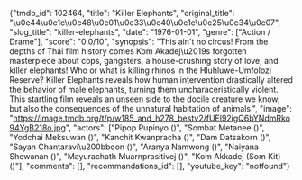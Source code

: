 {"tmdb_id": 102464, "title": "Killer Elephants", "original_title": "\u0e44\u0e1c\u0e48\u0e01\u0e33\u0e40\u0e1e\u0e25\u0e34\u0e07", "slug_title": "killer-elephants", "date": "1976-01-01", "genre": ["Action / Drame"], "score": "0.0/10", "synopsis": "This ain't no circus! From the depths of Thai film history comes Kom Akadej\u2019s forgotten masterpiece about cops, gangsters, a house-crushing story of love, and  killer elephants!  Who or what is killing rhinos in the Hluhluwe-Umfolozi Reserve? Killer Elephants reveals how human intervention drastically altered the behavior of male elephants, turning them uncharaceristically violent. This startling film reveals an unseen side to the docile creature we know, but also the consequences of the unnatural habitation of animals.", "image": "https://image.tmdb.org/t/p/w185_and_h278_bestv2/fUEl92igQ6bYNdmRko94YgB218o.jpg", "actors": ["Pipop Pupinyo ()", "Sombat Metanee ()", "Yodchai Meksuwan ()", "Kanchit Kwanpracha ()", "Dam Datsakorn ()", "Sayan Chantaravi\u200bboon ()", "Aranya Namwong ()", "Naiyana Shewanan ()", "Mayurachath Muarnprasitivej ()", "Kom Akkadej (Som Kit) ()"], "comments": [], "recommandations_id": [], "youtube_key": "notfound"}